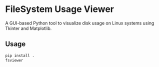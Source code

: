 # FileSystem Usage Viewer

A GUI-based Python tool to visualize disk usage on Linux systems using Tkinter and Matplotlib.

## Usage

```bash
pip install .
fsviewer
